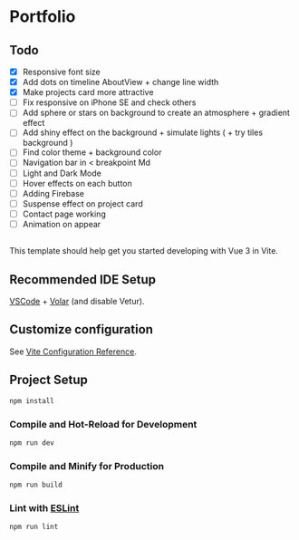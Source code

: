 # Portfolio

## Todo
- [x] Responsive font size
- [x] Add dots on timeline AboutView + change line width
- [x] Make projects card more attractive
- [ ] Fix responsive on iPhone SE and check others
- [ ] Add sphere or stars on background to create an atmosphere + gradient effect
- [ ] Add shiny effect on the background + simulate lights ( + try tiles background )
- [ ] Find color theme + background color
- [ ] Navigation bar in < breakpoint Md
- [ ] Light and Dark Mode
- [ ] Hover effects on each button
- [ ] Adding Firebase
- [ ] Suspense effect on project card
- [ ] Contact page working
- [ ] Animation on appear

##
This template should help get you started developing with Vue 3 in Vite.

## Recommended IDE Setup

[VSCode](https://code.visualstudio.com/) + [Volar](https://marketplace.visualstudio.com/items?itemName=Vue.volar) (and disable Vetur).

## Customize configuration

See [Vite Configuration Reference](https://vitejs.dev/config/).

## Project Setup

```sh
npm install
```

### Compile and Hot-Reload for Development

```sh
npm run dev
```

### Compile and Minify for Production

```sh
npm run build
```

### Lint with [ESLint](https://eslint.org/)

```sh
npm run lint
```
